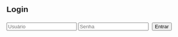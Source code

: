<html lang="pt-BR">
<head>
    <meta charset="UTF-8">
    <meta name="viewport" content="width=device-width, initial-scale=1.0">
    <title>Gerenciador de Notas de Boletim</title>
    <style>
        body {
            font-family: Arial, sans-serif;
            margin: 20px;
        }
        table {
            width: 100%;
            border-collapse: collapse;
            margin-top: 20px;
        }
        th, td {
            border: 1px solid #ddd;
            padding: 8px;
            text-align: center;
        }
        th {
            background-color: #f2f2f2;
        }
        .button {
            margin: 5px;
        }
        .hidden {
            display: none;
        }
        @media print {
            body {
                margin: 0;
            }
            table {
                page-break-inside: auto;
            }
            tr {
                page-break-inside: avoid; 
                page-break-after: auto; 
            }
        }
    </style>
</head>
<body>

<div id="loginContainer">
    <h2>Login</h2>
    <input type="text" id="username" placeholder="Usuário">
    <input type="password" id="password" placeholder="Senha">
    <button class="button" onclick="login()">Entrar</button>
    <p id="loginError" style="color: red;"></p>
</div>

<div id="appContainer" class="hidden">
    <h1>Gerenciador de Notas de Boletim</h1>
    
    <button class="button" onclick="logout()">Deslogar</button>

    <h2>Adicionar Aluno</h2>
    <input type="text" id="studentName" placeholder="Nome do Aluno">
    <select id="course">
        <option value="">Selecione o Curso</option>
        <option value="Médio Técnico DS">Médio Técnico DS</option>
        <option value="Formação Profissional">Formação Profissional</option>
        <option value="Médio Técnico D JOGOS">Médio Técnico D JOGOS</option>
        <option value="Médio Tecnico Informática">Médio Tecnico Informática</option>
    </select>
    <select id="class">
        <option value="">Selecione a Turma</option>
        <option value="1A">1A</option>
        <option value="1B">1B</option>
        <option value="1C">1C</option>
        <option value="1D">1D</option>
        <option value="2A">2A</option>
        <option value="2B">2B</option>
        <option value="3A">3A</option>
    </select>
    <button class="button" onclick="addStudent()">Adicionar Aluno</button>

    <h3>Adicionar Disciplina ao Aluno</h3>
    <select id="studentSelect"></select>

    <select id="disciplineSelect">
        <option value="">Selecione a Disciplina</option>
        <option value="Redação">Redação</option>
        <option value="Gramática">Gramática</option>
        <option value="Educação Física">Educação Física</option>
        <option value="Literatura">Literatura</option>
        <option value="Geografia">Geografia</option>
        <option value="Inglês">Inglês</option>
        <option value="História">História</option>
        <option value="Projeto de Vida">Projeto de Vida</option>
        <option value="Artes">Artes</option>
        <option value="Matemática">Matemática</option>
        <option value="Filosofia">Filosofia</option>
        <option value="Física">Física</option>
        <option value="Química">Química</option>
        <option value="Biologia">Biologia</option>
        <option value="Formação Profissional">Formação Profissional</option>
        <option value="Inovaê">Inovaê</option>
    </select>

    <select id="unit">
        <option value="">Selecione a Unidade</option>
        <option value="1">1° Unidade</option>
        <option value="2">2° Unidade</option>
        <option value="3">3° Unidade</option>
        <option value="4">4° Unidade</option>
    </select>
    <select id="evaluation1">
        <option value="">Avaliação 1</option>
        <option value="A">A</option>
        <option value="PA">PA</option>
        <option value="ND">ND</option>
    </select>
    <select id="evaluation2">
        <option value="">Avaliação 2</option>
        <option value="A">A</option>
        <option value="PA">PA</option>
        <option value="ND">ND</option>
    </select>
    <select id="finalGrade">
        <option value="">Menção Final</option>
        <option value="D">Desenvolveu (D)</option>
        <option value="ND">Não Desenvolveu (ND)</option>
    </select>
    <button class="button" onclick="addDiscipline()">Adicionar Disciplina</button>

    <h2>Consultar Alunos</h2>
    <input type="text" id="searchName" placeholder="Pesquisar Aluno">
    <button class="button" onclick="searchStudent()">Pesquisar</button>

    <h3>Imprimir Boletim</h3>
    <div>
        <label>Selecione as Unidades:</label>
        <div>
            <label><input type="checkbox" class="unitCheckbox" value="1"> Unidade 1</label>
            <label><input type="checkbox" class="unitCheckbox" value="2"> Unidade 2</label>
            <label><input type="checkbox" class="unitCheckbox" value="3"> Unidade 3</label>
            <label><input type="checkbox" class="unitCheckbox" value="4"> Unidade 4</label>
        </div>
    </div>
    <div>
        <label><input type="radio" name="reportType" value="full" checked> Incluir Avaliações</label>
        <label><input type="radio" name="reportType" value="summary"> Somente Menção e Situação</label>
    </div>
    <button class="button" onclick="printAllReports()">Imprimir Todos os Boletins</button>

    <table id="studentTable">
        <thead>
            <tr>
                <th>Nome</th>
                <th>Curso</th>
                <th>Turma</th>
                <th>Disciplina</th>
                <th>Unidade</th>
                <th>Avaliação 1</th>
                <th>Avaliação 2</th>
                <th>Menção Final</th>
                <th>Situação</th>
                <th>Ações</th>
            </tr>
        </thead>
        <tbody>
            <!-- Alunos e disciplinas serão adicionados aqui -->
        </tbody>
    </table>
</div>

<script>
    const students = [];
    let userRole = '';

    function login() {
        const username = document.getElementById('username').value;
        const password = document.getElementById('password').value;

        if (username === 'professor' && password === 'professor') {
            userRole = 'professor';
            document.getElementById('loginContainer').classList.add('hidden');
            document.getElementById('appContainer').classList.remove('hidden');
            alert('Bem-vindo, Professor!');
            hideAdminFeatures();
        } else if (username === 'administrador' && password === 'admsenac2024') {
            userRole = 'admin';
            document.getElementById('loginContainer').classList.add('hidden');
            document.getElementById('appContainer').classList.remove('hidden');
            alert('Bem-vindo, Administrador!');
        } else {
            document.getElementById('loginError').textContent = 'Usuário ou senha incorretos.';
        }
    }

    function hideAdminFeatures() {
        document.getElementById('studentName').disabled = true;
        document.getElementById('course').disabled = true;
        document.getElementById('class').disabled = true;
        document.getElementById('studentSelect').disabled = true;
        document.getElementById('disciplineSelect').disabled = true;
        document.getElementById('unit').disabled = true;
        document.getElementById('evaluation1').disabled = true;
        document.getElementById('evaluation2').disabled = true;
        document.getElementById('finalGrade').disabled = true;
    }

    function logout() {
        userRole = '';
        document.getElementById('loginContainer').classList.remove('hidden');
        document.getElementById('appContainer').classList.add('hidden');
        alert('Você deslogou com sucesso.');
    }

    function addStudent() {
        if (userRole !== 'admin') {
            alert('Acesso negado. Apenas administradores podem adicionar alunos.');
            return;
        }

        const name = document.getElementById('studentName').value;
        const course = document.getElementById('course').value;
        const classValue = document.getElementById('class').value;

        if (name && course && classValue) {
            const student = {
                name,
                course,
                classValue,
                disciplines: []
            };

            students.push(student);
            updateStudentSelect();
            updateStudentTable();
            alert(`Aluno ${name} adicionado com sucesso!`);
            clearInputs();
        } else {
            alert('Por favor, preencha todos os campos.');
        }
    }

    function updateStudentSelect() {
        const select = document.getElementById('studentSelect');
        select.innerHTML = '';
        students.forEach((student, index) => {
            const option = document.createElement('option');
            option.value = index;
            option.textContent = student.name;
            select.appendChild(option);
        });
    }

    function addDiscipline() {
        const studentIndex = document.getElementById('studentSelect').value;
        const disciplineName = document.getElementById('disciplineSelect').value;
        const unit = document.getElementById('unit').value;
        const evaluation1 = document.getElementById('evaluation1').value;
        const evaluation2 = document.getElementById('evaluation2').value;
        const finalGrade = document.getElementById('finalGrade').value;

        if (studentIndex !== '' && disciplineName && unit && finalGrade) {
            const student = students[studentIndex];
            const discipline = {
                discipline: disciplineName,
                unit,
                evaluation1,
                evaluation2,
                finalGrade,
                situation: finalGrade === 'D' ? 'Aprovado' : 'Reprovado'
            };

            student.disciplines.push(discipline);
            updateStudentTable();
            alert(`Disciplina ${disciplineName} adicionada ao aluno ${student.name}.`);
            clearDisciplineInputs();
        } else {
            alert('Por favor, preencha todos os campos.');
        }
    }

    function updateStudentTable() {
        const tbody = document.getElementById('studentTable').querySelector('tbody');
        tbody.innerHTML = '';
        students.forEach(student => {
            student.disciplines.forEach(discipline => {
                const row = document.createElement('tr');
                row.innerHTML = `
                    <td>${student.name}</td>
                    <td>${student.course}</td>
                    <td>${student.classValue}</td>
                    <td>${discipline.discipline}</td>
                    <td>${discipline.unit}</td>
                    <td>${discipline.evaluation1}</td>
                    <td>${discipline.evaluation2}</td>
                    <td>${discipline.finalGrade}</td>
                    <td>${discipline.situation}</td>
                    <td><button class="button" onclick="removeDiscipline('${student.name}', '${discipline.discipline}')">Remover</button></td>
                `;
                tbody.appendChild(row);
            });
        });
    }

    function clearInputs() {
        document.getElementById('studentName').value = '';
        document.getElementById('course').value = '';
        document.getElementById('class').value = '';
    }

    function clearDisciplineInputs() {
        document.getElementById('disciplineSelect').value = '';
        document.getElementById('unit').value = '';
        document.getElementById('evaluation1').value = '';
        document.getElementById('evaluation2').value = '';
        document.getElementById('finalGrade').value = '';
    }

    function searchStudent() {
        const searchName = document.getElementById('searchName').value.toLowerCase();
        const filteredStudents = students.filter(student => student.name.toLowerCase().includes(searchName));
        
        const tbody = document.getElementById('studentTable').querySelector('tbody');
        tbody.innerHTML = '';
        filteredStudents.forEach(student => {
            student.disciplines.forEach(discipline => {
                const row = document.createElement('tr');
                row.innerHTML = `
                    <td>${student.name}</td>
                    <td>${student.course}</td>
                    <td>${student.classValue}</td>
                    <td>${discipline.discipline}</td>
                    <td>${discipline.unit}</td>
                    <td>${discipline.evaluation1}</td>
                    <td>${discipline.evaluation2}</td>
                    <td>${discipline.finalGrade}</td>
                    <td>${discipline.situation}</td>
                    <td><button class="button" onclick="removeDiscipline('${student.name}', '${discipline.discipline}')">Remover</button></td>
                `;
                tbody.appendChild(row);
            });
        });
    }

    function removeDiscipline(studentName, disciplineName) {
        const student = students.find(s => s.name === studentName);
        student.disciplines = student.disciplines.filter(d => d.discipline !== disciplineName);
        updateStudentTable();
        alert(`Disciplina ${disciplineName} removida do aluno ${studentName}.`);
    }

    function printAllReports() {
        const selectedUnits = Array.from(document.querySelectorAll('.unitCheckbox:checked')).map(checkbox => checkbox.value);
        const reportType = document.querySelector('input[name="reportType"]:checked').value;

        let reportContent = '<html><head><title>Relatório de Notas</title></head><body>';
        reportContent += '<h1>SENAC PAULISTA-PE</h1>';
        reportContent += '<h2>Relatório de Notas</h2>';
        reportContent += '<button class="button" onclick="window.print()">Imprimir</button>'; // Botão de imprimir

        students.forEach(student => {
            reportContent += `<h3>Boletim de ${student.name}</h3>`;
            reportContent += `<p>Curso: ${student.course}</p>`;
            reportContent += `<p>Turma: ${student.classValue}</p>`;

            selectedUnits.forEach(unit => {
                reportContent += `<h4>Unidade ${unit}</h4>`;
                reportContent += '<table>';
                reportContent += `
                    <thead>
                        <tr>
                            <th>Disciplina</th>
                            ${reportType === 'full' ? '<th>Avaliação 1</th><th>Avaliação 2</th>' : ''}
                            <th>Menção Final</th>
                            <th>Situação</th>
                        </tr>
                    </thead>
                    <tbody>`;

                student.disciplines.forEach(discipline => {
                    if (discipline.unit === unit) {
                        reportContent += `
                            <tr>
                                <td>${discipline.discipline}</td>
                                ${reportType === 'full' ? `<td>${discipline.evaluation1}</td><td>${discipline.evaluation2}</td>` : ''}
                                <td>${discipline.finalGrade}</td>
                                <td>${discipline.situation}</td>
                            </tr>`;
                    }
                });

                reportContent += '</tbody></table><hr>';
            });
        });

        reportContent += '</body></html>';
        
        const reportWindow = window.open('', 'Relatório', 'width=800,height=600');
        reportWindow.document.write(reportContent);
        reportWindow.document.close();

        reportWindow.onload = function() {
            reportWindow.print();
        };
    }
</script>

</body>
</html>
